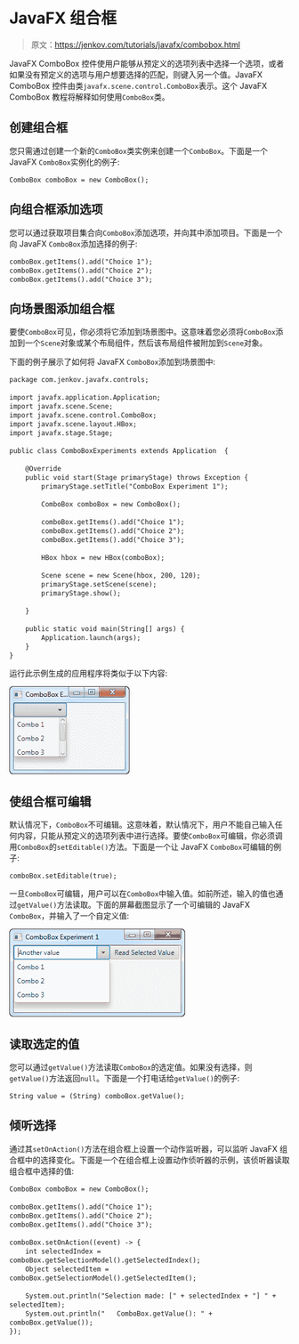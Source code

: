 # JavaFX 组合框

> 原文：<https://jenkov.com/tutorials/javafx/combobox.html>

JavaFX ComboBox 控件使用户能够从预定义的选项列表中选择一个选项，或者如果没有预定义的选项与用户想要选择的匹配，则键入另一个值。JavaFX ComboBox 控件由类`javafx.scene.control.ComboBox`表示。这个 JavaFX ComboBox 教程将解释如何使用`ComboBox`类。

## 创建组合框

您只需通过创建一个新的`ComboBox`类实例来创建一个`ComboBox`。下面是一个 JavaFX `ComboBox`实例化的例子:

```
ComboBox comboBox = new ComboBox();

```

## 向组合框添加选项

您可以通过获取项目集合向`ComboBox`添加选项，并向其中添加项目。下面是一个向 JavaFX `ComboBox`添加选择的例子:

```
comboBox.getItems().add("Choice 1");
comboBox.getItems().add("Choice 2");
comboBox.getItems().add("Choice 3");

```

## 向场景图添加组合框

要使`ComboBox`可见，你必须将它添加到场景图中。这意味着您必须将`ComboBox`添加到一个`Scene`对象或某个布局组件，然后该布局组件被附加到`Scene`对象。

下面的例子展示了如何将 JavaFX `ComboBox`添加到场景图中:

```
package com.jenkov.javafx.controls;

import javafx.application.Application;
import javafx.scene.Scene;
import javafx.scene.control.ComboBox;
import javafx.scene.layout.HBox;
import javafx.stage.Stage;

public class ComboBoxExperiments extends Application  {

    @Override
    public void start(Stage primaryStage) throws Exception {
        primaryStage.setTitle("ComboBox Experiment 1");

        ComboBox comboBox = new ComboBox();

        comboBox.getItems().add("Choice 1");
        comboBox.getItems().add("Choice 2");
        comboBox.getItems().add("Choice 3");

        HBox hbox = new HBox(comboBox);

        Scene scene = new Scene(hbox, 200, 120);
        primaryStage.setScene(scene);
        primaryStage.show();

    }

    public static void main(String[] args) {
        Application.launch(args);
    }
}

```

运行此示例生成的应用程序将类似于以下内容:

![A JavaFX ComboBox displayed via the scene graph](img/f6083d923a31e70e03a165b50162a2c5.png)

## 使组合框可编辑

默认情况下，`ComboBox`不可编辑。这意味着，默认情况下，用户不能自己输入任何内容，只能从预定义的选项列表中进行选择。要使`ComboBox`可编辑，你必须调用`ComboBox`的`setEditable()`方法。下面是一个让 JavaFX `ComboBox`可编辑的例子:

```
comboBox.setEditable(true);

```

一旦`ComboBox`可编辑，用户可以在`ComboBox`中输入值。如前所述，输入的值也通过`getValue()`方法读取。下面的屏幕截图显示了一个可编辑的 JavaFX `ComboBox`，并输入了一个自定义值:

![A JavaFX ComboBox with a custom value entered.](img/1132fb6c6d07cfb59cbdce649f6ad05c.png)

## 读取选定的值

您可以通过`getValue()`方法读取`ComboBox`的选定值。如果没有选择，则`getValue()`方法返回`null`。下面是一个打电话给`getValue()`的例子:

```
String value = (String) comboBox.getValue();

```

## 倾听选择

通过其`setOnAction()`方法在组合框上设置一个动作监听器，可以监听 JavaFX 组合框中的选择变化。下面是一个在组合框上设置动作侦听器的示例，该侦听器读取组合框中选择的值:

```
ComboBox comboBox = new ComboBox();

comboBox.getItems().add("Choice 1");
comboBox.getItems().add("Choice 2");
comboBox.getItems().add("Choice 3");

comboBox.setOnAction((event) -> {
    int selectedIndex = comboBox.getSelectionModel().getSelectedIndex();
    Object selectedItem = comboBox.getSelectionModel().getSelectedItem();

    System.out.println("Selection made: [" + selectedIndex + "] " + selectedItem);
    System.out.println("   ComboBox.getValue(): " + comboBox.getValue());
});

```